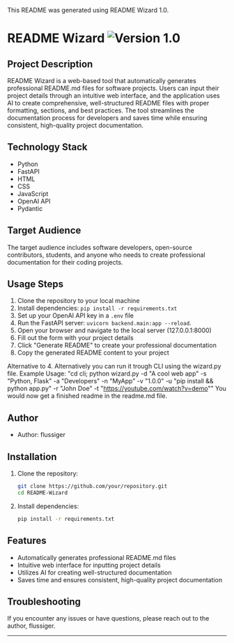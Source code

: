 This README was generated using README Wizard 1.0.

# README Wizard ![Version 1.0](https://img.shields.io/badge/Version-1.0-brightgreen)

## Project Description
README Wizard is a web-based tool that automatically generates professional README.md files for software projects. Users can input their project details through an intuitive web interface, and the application uses AI to create comprehensive, well-structured README files with proper formatting, sections, and best practices. The tool streamlines the documentation process for developers and saves time while ensuring consistent, high-quality project documentation.

## Technology Stack
- Python
- FastAPI
- HTML
- CSS
- JavaScript
- OpenAI API
- Pydantic

## Target Audience
The target audience includes software developers, open-source contributors, students, and anyone who needs to create professional documentation for their coding projects.

## Usage Steps
1. Clone the repository to your local machine
2. Install dependencies: `pip install -r requirements.txt`
3. Set up your OpenAI API key in a `.env` file
4. Run the FastAPI server: `uvicorn backend.main:app --reload`.
5. Open your browser and navigate to the local server (127.0.0.1:8000)
6. Fill out the form with your project details
7. Click "Generate README" to create your professional documentation
8. Copy the generated README content to your project

Alternative to 4.  Alternatively you can run it trough CLI using the wizard.py file. 
    Example Usage: "cd cli; python wizard.py -d "A cool web app" -s "Python, Flask" -a "Developers" -n "MyApp" -v "1.0.0" -u "pip install && python app.py" -r "John Doe" -t "https://youtube.com/watch?v=demo""
    You would now get a finished readme in the readme.md file.

## Author
- Author: flussiger

## Installation
1. Clone the repository:
    ```bash
    git clone https://github.com/your/repository.git
    cd README-Wizard
    ```
2. Install dependencies:
    ```bash
    pip install -r requirements.txt
    ```

## Features
- Automatically generates professional README.md files
- Intuitive web interface for inputting project details
- Utilizes AI for creating well-structured documentation
- Saves time and ensures consistent, high-quality project documentation

## Troubleshooting
If you encounter any issues or have questions, please reach out to the author, flussiger.

---
